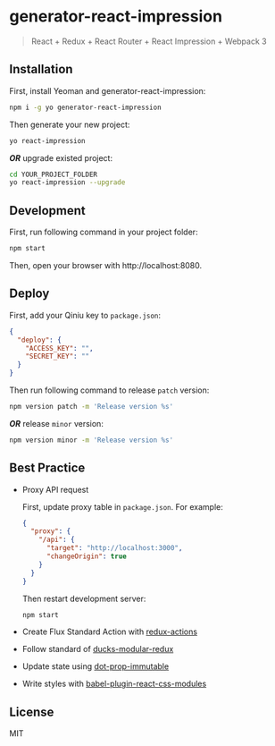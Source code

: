 # generator-react-impression

> React + Redux + React Router + React Impression + Webpack 3

## Installation

First, install Yeoman and generator-react-impression:

```bash
npm i -g yo generator-react-impression
```

Then generate your new project:

```bash
yo react-impression
```

**_OR_** upgrade existed project:

```bash
cd YOUR_PROJECT_FOLDER
yo react-impression --upgrade
```

## Development

First, run following command in your project folder:

```bash
npm start
```

Then, open your browser with http://localhost:8080.

## Deploy

First, add your Qiniu key to `package.json`:

```json
{
  "deploy": {
    "ACCESS_KEY": "",
    "SECRET_KEY": ""
  }
}
```

Then run following command to release `patch` version:

```bash
npm version patch -m 'Release version %s'
```

**_OR_** release `minor` version:

```bash
npm version minor -m 'Release version %s'
```

## Best Practice

- Proxy API request

  First, update proxy table in `package.json`. For example:

  ```json
  {
    "proxy": {
      "/api": {
        "target": "http://localhost:3000",
        "changeOrigin": true
      }
    }
  }
  ```

  Then restart development server:

  ```bash
  npm start
  ```

- Create Flux Standard Action with [redux-actions][redux-actions]
- Follow standard of [ducks-modular-redux][ducks-modular-redux]
- Update state using [dot-prop-immutable][dot-prop-immutable]
- Write styles with [babel-plugin-react-css-modules][babel-plugin-react-css-modules]

## License

MIT

[redux-actions]: https://github.com/acdlite/redux-actions
[ducks-modular-redux]: https://github.com/erikras/ducks-modular-redux
[dot-prop-immutable]: https://github.com/debitoor/dot-prop-immutable
[babel-plugin-react-css-modules]: https://github.com/gajus/babel-plugin-react-css-modules
